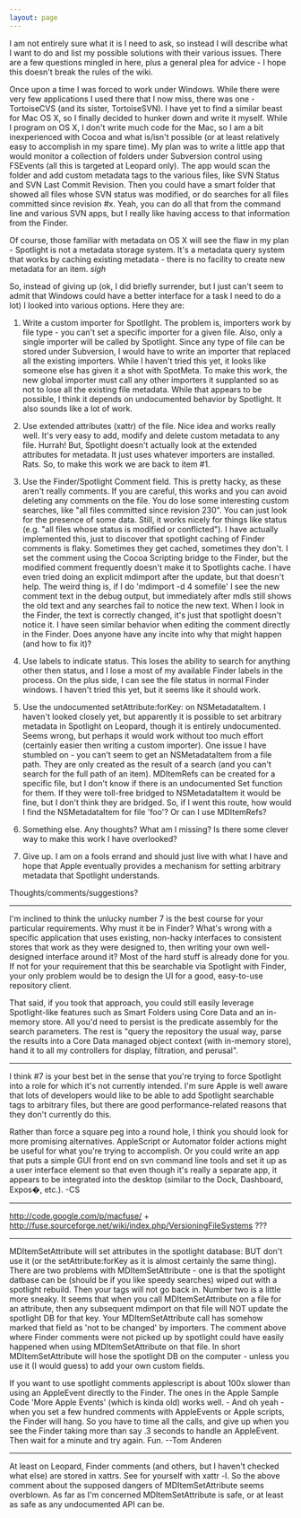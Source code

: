```yaml
---
layout: page
---
```




I am not entirely sure what it is I need to ask, so instead I will describe what I want to do and list my possible solutions with their various issues. There are a few questions mingled in here, plus a general plea for advice - I hope this doesn't break the rules of the wiki.

Once upon a time I was forced to work under Windows. While there were very few applications I used there that I now miss, there was one - TortoiseCVS (and its sister, TortoiseSVN). I have yet to find a similar beast for Mac OS X, so I finally decided to hunker down and write it myself. While I program on OS X, I don't write much code for the Mac, so I am a bit inexperienced with Cocoa and what is/isn't possible (or at least relatively easy to accomplish in my spare time). My plan was to write a little app that would monitor a collection of folders under Subversion control using FSEvents (all this is targeted at Leopard only). The app would scan the folder and add custom metadata tags to the various files, like SVN Status and SVN Last Commit Revision. Then you could have a smart folder that showed all files whose SVN status was modified, or do searches for all files committed since revision #x. Yeah, you can do all that from the command line and various SVN apps, but I really like having access to that information from the Finder. 

Of course, those familiar with metadata on OS X will see the flaw in my plan - Spotlight is not a metadata storage system. It's a metadata query system that works by caching existing metadata - there is no facility to create new metadata for an item. *sigh*

So, instead of giving up (ok, I did briefly surrender, but I just can't seem to admit that Windows could have a better interface for a task I need to do a lot) I looked into various options. Here they are:

1. Write a custom importer for SpotlIght. The problem is, importers work by file type - you can't set a specific importer for a given file. Also, only a single importer will be called by Spotlight. Since any type of file can be stored under Subversion, I would have to write an importer that replaced all the existing importers. While I haven't tried this yet, it looks like someone else has given it a shot with SpotMeta. To make this work, the new global importer must call any other importers it supplanted so as not to lose all the existing file metadata. While that appears to be possible, I think it depends on undocumented behavior by Spotlight. It also sounds like a lot of work.

2. Use extended attributes (xattr) of the file. Nice idea and works really well. It's very easy to add, modify and delete custom metadata to any file. Hurrah! But, Spotlight doesn't actually look at the extended attributes for metadata. It just uses whatever importers are installed. Rats. So, to make this work we are back to item #1.

3. Use the Finder/Spotlight Comment field. This is pretty hacky, as these aren't really comments. If you are careful, this works and you can avoid deleting any comments on the file. You do lose some interesting custom searches, like "all files committed since revision 230". You can just look for the presence of some data. Still, it works nicely for things like status (e.g. "all files whose status is modified or conflicted"). I have actually implemented this, just to discover that spotlight caching of Finder comments is flaky. Sometimes they get cached, sometimes they don't. I set the comment using the Cocoa Scripting bridge to the Finder, but the modified comment frequently doesn't make it to Spotlights cache. I have even tried doing an explicit mdimport after the update, but that doesn't help. The weird thing is, if I do 'mdimport -d 4 somefile' I see the new comment text in the debug output, but immediately after mdls still shows the old text and any searches fail to notice the new text. When I look in the Finder, the text is correctly changed, it's just that spotlight doesn't notice it. I have seen similar behavior when editing the comment directly in the Finder. Does anyone have any incite into why that might happen (and how to fix it)?

4. Use labels to indicate status. This loses the ability to search for anything other then status, and I lose a most of my available Finder labels in the process. On the plus side, I can see the file status in normal Finder windows. I haven't tried this yet, but it seems like it should work.

5. Use the undocumented setAttribute:forKey: on NSMetadataItem. I haven't looked closely yet, but apparently it is possible to set arbitrary metadata in Spotlight on Leopard, though it is entirely undocumented. Seems wrong, but perhaps it would work without too much effort (certainly easier then writing a custom importer). One issue I have stumbled on - you can't seem to get an NSMetadataItem from a file path. They are only created as the result of a search (and you can't search for the full path of an item). MDItemRefs can be created for a specific file, but I don't know if there is an undocumented Set function for them. If they were toll-free bridged to NSMetadataItem it would be fine, but I don't think they are bridged. So, if I went this route, how would I find the NSMetadataItem for file 'foo'? Or can I use MDItemRefs?

6. Something else. Any thoughts? What am I missing? Is there some clever way to make this work I have overlooked?

7. Give up. I am on a fools errand and should just live with what I have and hope that Apple eventually provides a mechanism for setting arbitrary metadata that Spotlight understands.

Thoughts/comments/suggestions?

----

I'm inclined to think the unlucky number 7 is the best course for your particular requirements. Why must it be in Finder? What's wrong with a specific application that uses existing, non-hacky interfaces to consistent stores that work as they were designed to, then writing your own well-designed interface around it? Most of the hard stuff is already done for you. If not for your requirement that this be searchable via Spotlight with Finder, your only problem would be to design the UI for a good, easy-to-use repository client.

That said, if you took that approach, you could still easily leverage Spotlight-like features such as Smart Folders using Core Data and an in-memory store. All you'd need to persist is the predicate assembly for the search parameters. The rest is "query the repository the usual way, parse the results into a Core Data managed object context (with in-memory store), hand it to all my controllers for display, filtration, and perusal".

----
I think #7 is your best bet in the sense that you're trying to force Spotlight into a role for which it's not currently intended. I'm sure Apple is well aware that lots of developers would like to be able to add Spotlight searchable tags to arbitrary files, but there are good performance-related reasons that they don't currently do this.

Rather than force a square peg into a round hole, I think you should look for more promising alternatives. AppleScript or Automator folder actions might be useful for what you're trying to accomplish. Or you could write an app that puts a simple GUI front end on svn command line tools and set it up as a user interface element so that even though it's really a separate app, it appears to be integrated into the desktop (similar to the Dock, Dashboard, Expos�, etc.). -CS

----

http://code.google.com/p/macfuse/ + http://fuse.sourceforge.net/wiki/index.php/VersioningFileSystems ???

----

MDItemSetAttribute will set attributes in the spotlight database: BUT don't use it (or the setAttribute:forKey as it is almost certainly the same thing). There are two problems with MDItemSetAttribute - one is that the spotlight datbase can be (should be if you like speedy searches) wiped out with a spotlight rebuild. Then your tags will not go back in. Number two is a little more sneaky. It seems that when you call MDItemSetAttribute on a file for an attribute, then any subsequent mdimport on that file will NOT update the spotlight DB for that key. Your MDItemSetAttribute call has somehow marked that field as 'not to be changed' by importers. The comment above where Finder comments were not picked up by spotlight could have easily happened when using MDItemSetAttribute on that file. In short MDItemSetAttribute will hose the spotlight DB on the computer - unless you use it (I would guess) to add your own custom fields. 

If you want to use spotlight comments applescript is about 100x slower than using an AppleEvent directly to the Finder. The ones in the Apple Sample Code 'More Apple Events' (which is kinda old) works well. - And oh yeah - when you set a few hundred comments with AppleEvents or Apple scripts, the Finder will hang. So you have to time all the calls, and give up when you see the Finder taking more than say .3 seconds to handle an AppleEvent. Then wait for a minute and try again. Fun. --Tom Anderen

----

At least on Leopard, Finder comments (and others, but I haven't checked what else) are stored in xattrs. See for yourself with xattr -l. So the above comment about the supposed dangers of MDItemSetAttribute seems overblown. As far as I'm concerned MDItemSetAttribute is safe, or at least as safe as any undocumented API can be.

